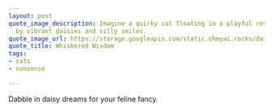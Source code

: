 ```yaml
---
layout: post
quote_image_description: Imagine a quirky cat floating in a playful reverie, surrounded
  by vibrant daisies and silly smiles.
quote_image_url: https://storage.googleapis.com/static.ohmyai.rocks/daily/2023-10-14.jpg
quote_title: Whiskered Wisdom
tags:
- cats
- nonsense

---
```


Dabble in daisy dreams for your feline fancy.